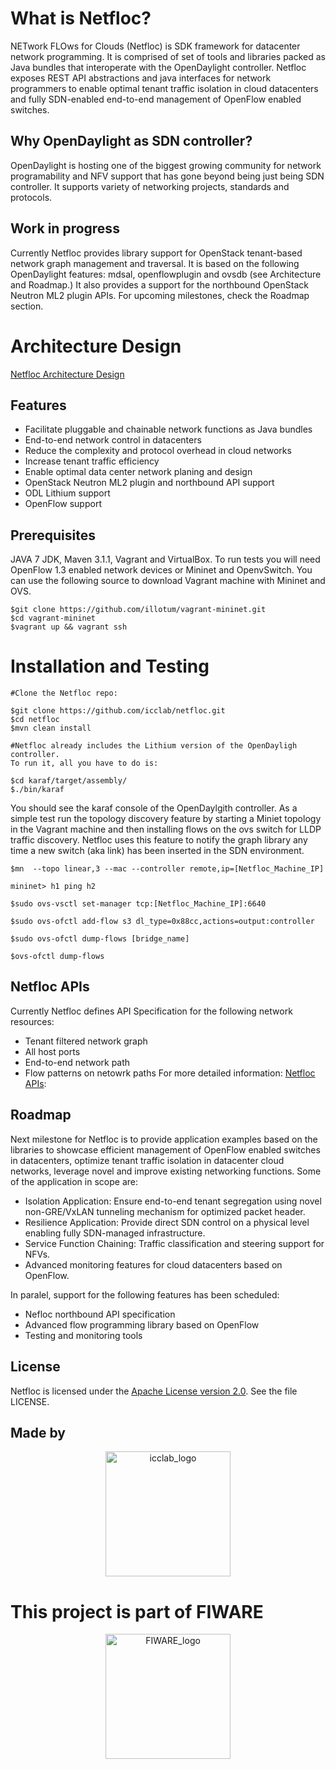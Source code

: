 # What is Netfloc?

NETwork FLOws for Clouds (Netfloc) is SDK framework for datacenter network programming. It is comprised of set of tools and libraries packed as Java bundles that interoperate with the OpenDaylight controller. Netfloc exposes REST API abstractions and java interfaces for network programmers to enable optimal tenant traffic isolation in cloud datacenters and fully SDN-enabled end-to-end management of OpenFlow enabled switches. 

 
## Why OpenDaylight as SDN controller?

OpenDaylight is hosting one of the biggest growing community for network programability and NFV support that has gone beyond being just being SDN controller. It supports variety of networking projects, standards and protocols.

## Work in progress

Currently Netfloc provides library support for OpenStack tenant-based network graph management and traversal. It is based on the following OpenDaylight features: mdsal, openflowplugin and ovsdb (see Architecture and Roadmap.) It also provides a support for the northbound OpenStack Neutron ML2 plugin APIs. For upcoming milestones, check the Roadmap section.

# Architecture Design

[Netfloc Architecture Design](docs/architecture.md)


## Features

- Facilitate pluggable and chainable network functions as Java bundles
- End-to-end network control in datacenters
- Reduce the complexity and protocol overhead in cloud networks
- Increase tenant traffic efficiency
- Enable optimal data center network planing and design
- OpenStack Neutron ML2 plugin and northbound API support
- ODL Lithium support
- OpenFlow support


## Prerequisites

JAVA 7 JDK, Maven 3.1.1, Vagrant and VirtualBox.
To run tests you will need OpenFlow 1.3 enabled network devices or Mininet and OpenvSwitch.
You can use the following source to download Vagrant machine with Mininet and OVS.

```
$git clone https://github.com/illotum/vagrant-mininet.git 
$cd vagrant-mininet
$vagrant up && vagrant ssh

```

# Installation and Testing

``` 
#Clone the Netfloc repo:

$git clone https://github.com/icclab/netfloc.git
$cd netfloc
$mvn clean install

#Netfloc already includes the Lithium version of the OpenDayligh controller. 
To run it, all you have to do is:

$cd karaf/target/assembly/
$./bin/karaf

```

You should see the karaf console of the OpenDaylgith controller. 
As a simple test run the topology discovery feature by starting a Miniet topology in the Vagrant machine and then installing flows on the ovs switch for LLDP traffic discovery. Netfloc uses this feature to notify the graph library any time a new switch (aka link) has been inserted in the SDN environment.

``` 
$mn  --topo linear,3 --mac --controller remote,ip=[Netfloc_Machine_IP]

mininet> h1 ping h2

$sudo ovs-vsctl set-manager tcp:[Netfloc_Machine_IP]:6640

$sudo ovs-ofctl add-flow s3 dl_type=0x88cc,actions=output:controller

$sudo ovs-ofctl dump-flows [bridge_name]

$ovs-ofctl dump-flows

```

## Netfloc APIs

Currently Netfloc defines API Specification for the following network resources:
- Tenant filtered network graph
- All host ports
- End-to-end network path 
- Flow patterns on netowrk paths
For more detailed information: [Netfloc APIs](./docs/netfloc_api_spec/netfloc.html): 


## Roadmap

Next milestone for Netfloc is to provide application examples based on the libraries to showcase efficient management of OpenFlow enabled switches in datacenters, optimize tenant traffic isolation in datacenter cloud networks, leverage novel and improve existing networking functions. Some of the application in scope are:

- Isolation Application:  Ensure end-to-end tenant segregation using novel non-GRE/VxLAN tunneling mechanism for optimized packet header.
- Resilience Application: Provide direct SDN control on a physical level enabling fully SDN-managed infrastructure.
- Service Function Chaining: Traffic classification and steering support for NFVs.
- Advanced monitoring features for cloud datacenters based on OpenFlow. 

In paralel, support for the following features has been scheduled:

- Nefloc northbound API specification
- Advanced flow programming library based on OpenFlow
- Testing and monitoring tools


## License

Netfloc is licensed under the
[Apache License version 2.0](https://www.apache.org/licenses/LICENSE-2.0).
See the file LICENSE.

## Made by

<div align="center" >
<a href='http://blog.zhaw.ch/icclab'>
<img src="https://raw.githubusercontent.com/icclab/netfloc/master/docs/img/icclab-logo.png" title="icclab_logo" width=200px>
</a>
</div>

# This project is part of FIWARE

<div align="center" >
<a href='https://www.fiware.org/'>
<img src="https://raw.githubusercontent.com/icclab/netfloc/master/docs/img/Logo-FIWARE.png" title="FIWARE_logo" width=200px>
</a>
</div>








